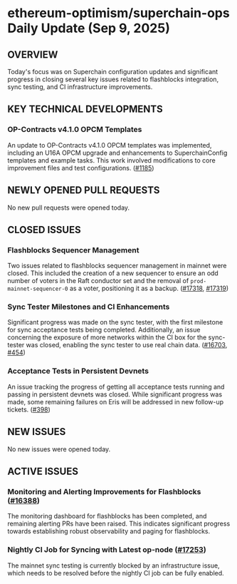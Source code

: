 # ethereum-optimism/superchain-ops Daily Update (Sep 9, 2025)
## OVERVIEW 
Today's focus was on Superchain configuration updates and significant progress in closing several key issues related to flashblocks integration, sync testing, and CI infrastructure improvements.

## KEY TECHNICAL DEVELOPMENTS

### OP-Contracts v4.1.0 OPCM Templates
An update to OP-Contracts v4.1.0 OPCM templates was implemented, including an U16A OPCM upgrade and enhancements to SuperchainConfig templates and example tasks. This work involved modifications to core improvement files and test configurations. ([#1185](https://github.com/ethereum-optimism/superchain-ops/pull/1185))

## NEWLY OPENED PULL REQUESTS
No new pull requests were opened today.

## CLOSED ISSUES

### Flashblocks Sequencer Management
Two issues related to flashblocks sequencer management in mainnet were closed. This included the creation of a new sequencer to ensure an odd number of voters in the Raft conductor set and the removal of `prod-mainnet-sequencer-0` as a voter, positioning it as a backup. ([#17318](https://github.com/ethereum-optimism/superchain-ops/issues/17318), [#17319](https://github.com/ethereum-optimism/superchain-ops/issues/17319))

### Sync Tester Milestones and CI Enhancements
Significant progress was made on the sync tester, with the first milestone for sync acceptance tests being completed. Additionally, an issue concerning the exposure of more networks within the CI box for the sync-tester was closed, enabling the sync tester to use real chain data. ([#16703](https://github.com/ethereum-optimism/superchain-ops/issues/16703), [#454](https://github.com/ethereum-optimism/superchain-ops/issues/454))

### Acceptance Tests in Persistent Devnets
An issue tracking the progress of getting all acceptance tests running and passing in persistent devnets was closed. While significant progress was made, some remaining failures on Eris will be addressed in new follow-up tickets. ([#398](https://github.com/ethereum-optimism/superchain-ops/issues/398))

## NEW ISSUES
No new issues were opened today.

## ACTIVE ISSUES

### Monitoring and Alerting Improvements for Flashblocks ([#16388](https://github.com/ethereum-optimism/superchain-ops/issues/16388))
The monitoring dashboard for flashblocks has been completed, and remaining alerting PRs have been raised. This indicates significant progress towards establishing robust observability and paging for flashblocks.

### Nightly CI Job for Syncing with Latest op-node ([#17253](https://github.com/ethereum-optimism/superchain-ops/issues/17253))
The mainnet sync testing is currently blocked by an infrastructure issue, which needs to be resolved before the nightly CI job can be fully enabled.